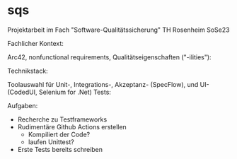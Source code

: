 # sqs
Projektarbeit im Fach "Software-Qualitätssicherung" TH Rosenheim SoSe23

Fachlicher Kontext:

Arc42, nonfunctional requirements, Qualitätseigenschaften ("-ilities"):

Technikstack:

Toolauswahl für Unit-, Integrations-, Akzeptanz- (SpecFlow), und UI- (CodedUI, Selenium for .Net) Tests:


Aufgaben: 
- Recherche zu Testframeworks
- Rudimentäre Github Actions erstellen
    - Kompiliert der Code?
    - laufen Unittest?
- Erste Tests bereits schreiben
